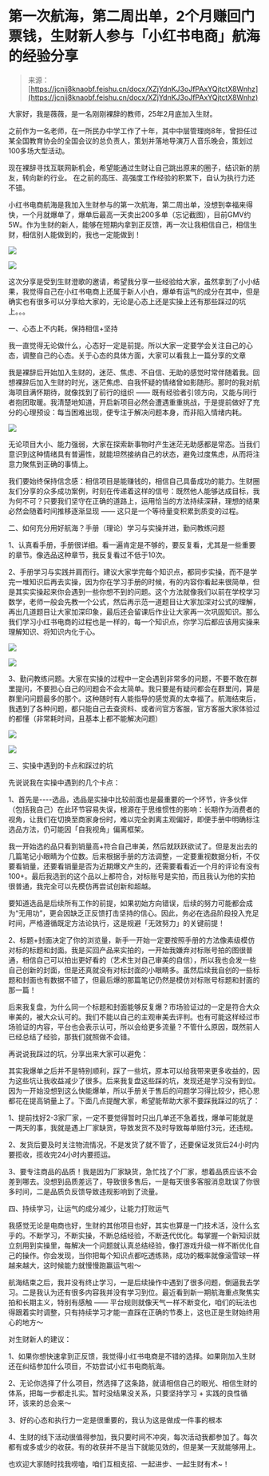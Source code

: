 # 第一次航海，第二周出单，2个月赚回门票钱，生财新人参与「小红书电商」航海的经验分享

> 来源：[https://jcnij8knaobf.feishu.cn/docx/XZjYdnKJ3oJfPAxYQjtctX8Wnhz](https://jcnij8knaobf.feishu.cn/docx/XZjYdnKJ3oJfPAxYQjtctX8Wnhz)

大家好，我是薇薇，是一名刚刚裸辞的教师，25年2月底加入生财。

之前作为一名老师，在一所民办中学工作了十年，其中中层管理岗8年，曾担任过某全国教育协会的全国会议的总负责人，策划并落地导演万人音乐晚会，策划过100多场大型活动。

现在裸辞寻找互联网新机会，希望能通过生财让自己跳出原来的圈子，结识新的朋友，转向新的行业。 在之前的高压、高强度工作经验的积累下，自认为执行力还不错。

小红书电商航海是我加入生财参与的第一次航海，第二周出单，没想到幸福来得快，一个月就爆单了，爆单后最高一天卖出200多单（忘记截图），目前GMV约5W。作为生财的新人，能够在短期内拿到正反馈，再一次让我相信自己，相信生财，相信别人能做到的，我也一定能做到！

![](img/307124a3503282e34bf6063e1560e442.png)

![](img/53531881a94905f34d40c42f4df21279.png)

这次分享是受到生财澄歌的邀请，希望我分享一些经验给大家，虽然拿到了小小结果，我觉得自己在小红书电商上还属于新人小白，爆单有运气的成分在其中，但是确实也有很多可以分享给大家的，无论是心态上还是实操上还有那些踩过的坑上。。。

一、心态上不内耗，保持相信+坚持

我一直觉得无论做什么，心态好一定是前提。所以大家一定要学会关注自己的心态，调整自己的心态。关于心态的具体方面，大家可以看我上一篇分享的文章

我是裸辞后开始加入生财的，迷茫、焦虑、不自信、无助的感觉时常伴随着我。回想裸辞后加入生财的时光，迷茫焦虑、自我怀疑的情绪曾如影随形。那时的我对航海项目满怀期待，就像找到了前行的组织 —— 既有经验者引领方向，又能与同行者抱团取暖。我清楚地知道，开启新项目必然会遭遇重重挑战，于是提前做好了充分的心理预设：每当困难出现，便专注于解决问题本身，而非陷入情绪内耗。

![](img/55224a40959ac02ec0d9ed74df6fbeb6.png)

无论项目大小、能力强弱，大家在探索新事物时产生迷茫无助感都是常态。当我们意识到这种情绪具有普遍性，就能坦然接纳自己的状态，避免过度焦虑，从而将注意力聚焦到正确的事情上。

我们要始终保持信念感：相信项目是能赚钱的，相信自己具备成功的能力。生财圈友们分享的众多成功案例，时刻在传递着这样的信号：既然他人能够达成目标，我为何不可？只要我们坚守在正确的道路上，运用恰当的方法持续深耕，理想的结果必然会随着时间推移逐渐显现 —— 这只是一个等待量变积累到质变的过程。

二、如何充分用好航海？手册（理论）学习与实操并进，勤问教练问题

1、认真看手册，手册很详细。看一遍肯定是不够的，要反复看，尤其是一些重要的章节。像选品这种章节，我反复看过不低于10次。

2、手册学习与实践并肩而行。建议大家学完每个知识点，都同步实操，而不是学完一堆知识后再去实操，因为你在学习手册的时候，有的内容你看起来很简单，但是其实实操起来你会遇到一些你想不到的问题。这个方法就像我们以前在学校学习数学，老师一般会先教一个公式，然后再示范一道题目让大家加深对公式的理解，再出几道题目让大家加深印象，最后还会留课后作业让大家再一次巩固知识。那么我们学习小红书电商的过程也是一样的，每一个知识点，你学习后都应该用实操来理解知识、将知识内化于心。

![](img/f91f3002e7007129846084c07b50a66d.png)

![](img/9de8ba3791373dfa1c7317cf7da87925.png)

3、勤问教练问题。大家在实操的过程中一定会遇到非常多的问题，不要不敢在群里提问，不要担心自己的问题会不会太简单。我只要是有疑问都会在群里问，算是群里问问题最多的那个。这种随时有人能指导的感觉真的太幸福了。航海结束后，我遇到了各种问题，都只能自己去查资料、或者问官方客服，官方客服大家体验过的都懂（非常耗时间，且基本上都不能解决问题）

![](img/f3cc1d66b47b3a406245eca11c4da8e5.png)

![](img/dcd6ffbc4a3ce089cee2daf59dc0d2ff.png)

三、实操中遇到的卡点和踩过的坑

先说说我在实操中遇到的几个卡点：

1、首先是----选品，选品是实操中比较前面也是最重要的一个环节，许多伙伴（包括我自己）在此环节容易失误，根源在于思维惯性的影响：长期作为消费者的视角，让我们在切换至商家身份时，难以完全剥离主观偏好，即便手册中明确标注选品方法，仍可能因「自我视角」偏离框架。

我一开始选的品只看到销量高+符合自己审美，然后就跃跃欲试了。但是发出去的几篇笔记小眼睛为个位数。后来根据手册的方法调整，一定要重视数据分析，不仅要看销量，还要看销量是否为近期爆文产生的，还需要看看近一个月的评论有没有100+。最后我选到的这个品以上都符合，对标账号是实拍，而且我认为他的实拍很普通，我完全可以先模仿再尝试创新和超越。

要知道选品是后续所有工作的前提，如果初始方向错误，后续的努力可能都会成为“无用功”，更会因缺乏正反馈打击坚持的信心。因此，务必在选品阶段投入充足时间，严格遵循既定方法论执行，这是规避「无效努力」的关键前提！

2、标题+封面决定了你的浏览量，新手一开始一定要按照手册的方法像素级模仿对标的标题和封面。我是买回产品来实拍的，一开始我嫌弃对标账号拍的图很普通，相信自己可以拍出更好看的（艺术生对自己审美的自信），所以我也会发一些自己创新的封面，但是还真就没有对标封面的小眼睛多。虽然后续我自创的一些标题和封面也有数据不错了，但最后爆的那篇笔记仍然是模仿对标账号标题和封面的那一篇！

后来我复盘，为什么同一个标题和封面能够反复爆？市场验证过的一定是符合大众审美的，被大众认可的。我们不能以自己的主观审美去评判。也有可能这样经过市场验证的内容，平台也会表示认可，所以会给更多流量？不管什么原因，既然前人已经总结了经验，那我们就照做不会错。

再说说我踩过的坑，分享出来大家可以避免：

其实我爆单之后并不是特别顺利，踩了一些坑，原本可以给我带来更多收益的，因为这些坑让我收益减少了很多。后来我复盘这些踩的坑，发现还是学习没有到位。因为一开始没想到这么快能爆单，所以手册关于售后的问题学习得比较少，把心思都花在提高销量上了。下面几点提醒大家，希望能帮助大家不要踩我踩过的坑了：

1、提前找好2-3家厂家，一定不要觉得暂时只出几单还不急着找，爆单可能就是一两天的事，我就是遇上厂家缺货，导致发货不及时导致每单赔付3元，还违规。

2、发货后要及时关注物流情况，不是发货了就不管了，还要保证发货后24小时内要揽收，揽收完24小时内要揽运。

3、要专注商品的品质！我是因为厂家缺货，急忙找了个厂家，想着品质应该不会差到哪去。没想到品质差远了，导致很多售后，一是每天很多客服消息耽误了你很多时间，二是品质负反馈导致违规影响到了流量。

四、持续学习，让运气的成分减少，让能力打败运气

我感觉无论是电商也好，生财的其他项目也好，其实也算是一门技术活，没什么玄乎的。不断学习，不断实操，不断总结经验，不断迭代优化。每掌握一个新知识就立刻用到实操里，每解决一个问题就认真总结经验，像打游戏升级一样不断优化自己的操作。你会发现，当你把每个知识点都吃透练熟，成功的概率就像滚雪球一样越来越大，这时候能力就慢慢跑赢运气啦～

航海结束之后，我并没有终止学习，一是后续操作中遇到了很多问题，倒逼我去学习。二是我认为还有很多内容我并没有学习到位。最近看到新一期航海重点聚焦实拍和长期主义，特别有感触 —— 平台规则就像天气一样不断变化，咱们的玩法也得跟着实时调整，只有持续学习才能一直踩在正确的节奏上，这也正是生财始终用心的地方～

对生财新人的建议：

1、如果你想快速拿到正反馈，我觉得小红书电商是不错的选择。如果刚加入生财还在纠结参加什么项目，不妨尝试小红书电商航海。

2、无论你选择了什么项目，然选择了这条路，就请相信自己的眼光、相信生财的体系，把每一步都走扎实。暂时没结果没关系，只要坚持学习 + 实践的良性循环，该来的总会来～

3、好的心态和执行力一定是很重要的，我认为这是做成一件事的根本

4、生财的线下活动很值得参加，我只要时间不冲突，每次活动我都参加了。每次都有或多或少的收获。有的收获并不是当下就能见效的，但是某一天就能够用上。

也欢迎大家随时找我唠嗑，咱们互相支招、一起进步、一起生财有术~！